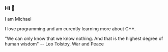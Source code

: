 ### Hi 👋

I am Michael 

I love programming and am curently learning more about C++.

"We can only know that we know nothing. And that is the highest degree of human wisdom" -- Leo Tolstoy, War and Peace

<!--
**Michael-Wigham/Michael-Wigham** is a ✨ _special_ ✨ repository because its `README.md` (this file) appears on your GitHub profile.

Here are some ideas to get you started:

- 🔭 I’m currently working on ...
- 🌱 I’m currently learning ...
- 👯 I’m looking to collaborate on ...
- 🤔 I’m looking for help with ...
- 💬 Ask me about ...
- 📫 How to reach me: ...
- 😄 Pronouns: ...
- ⚡ Fun fact: ...
-->
